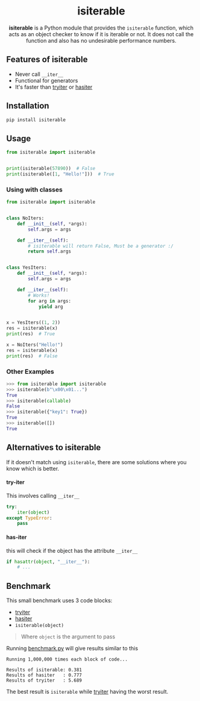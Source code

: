 <div align="center">

<h1>isiterable</h1>

**isiterable** is a Python module that provides the `isiterable` function, which acts as an object checker to know if it is iterable or not. It does not call the function and also has no undesirable performance numbers.
</div>

## Features of isiterable

- Never call `__iter__`
- Functional for generators
- It's faster than [tryiter](https://github.com/CosmicLivest/isiterable/main/README.md#try-iter) or [hasiter](https://github.com/CosmicLivest/isiterable/main/README.md#has-iter)

## Installation

```sh
pip install isiterable
```

## Usage
```py
from isiterable import isiterable


print(isiterable(57890))  # False
print(isiterable([1, "Hello!"]))  # True
```

### Using with classes

```py
from isiterable import isiterable


class NoIters:
    def __init__(self, *args):
        self.args = args

    def __iter__(self):
        # isiterable will return False, Must be a generator :/
        return self.args


class YesIters:
    def __init__(self, *args):
        self.args = args

    def __iter__(self):
        # Works!
        for arg in args:
            yield arg


x = YesIters((1, 2))
res = isiterable(x)
print(res)  # True

x = NoIters("Hello!")
res = isiterable(x)
print(res)  # False
```

### Other Examples
```py
>>> from isiterable import isiterable
>>> isiterable(b"\x00\x01...")
True
>>> isiterable(callable)
False
>>> isiterable({"key1": True})
True
>>> isiterable([])
True
```

## Alternatives to isiterable

If it doesn't match using `isiterable`, there are some solutions where you know which is better.
#### try-iter

This involves calling `__iter__`
```py
try:
    iter(object)
except TypeError:
    pass
```
#### has-iter

this will check if the object has the attribute `__iter__`
```py
if hasattr(object, "__iter__"):
    # ...
```
## Benchmark

This small benchmark uses 3 code blocks:
- [tryiter](https://github.com/CosmicLivest/isiterable/main/README.md#try-iter)
- [hasiter](https://github.com/CosmicLivest/isiterable/main/README.md#has-iter)
- `isiterable(object)`
> Where `object` is the argument to pass

Running [benchmark.py](https://github.com/CosmicLivest/isiterable/blob/main/benchmark.py) will give results similar to this
```
Running 1,000,000 times each block of code...

Results of isiterable: 0.381
Results of hasiter   : 0.777
Results of tryiter   : 5.689
```
The best result is `isiterable` while [tryiter](https://github.com/CosmicLivest/isiterable/main/README.md#try-iter) having the worst result.
